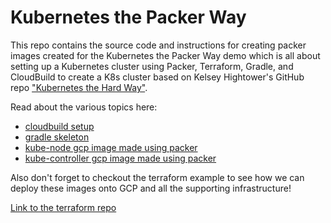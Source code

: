# Kubernetes the Packer Way
This repo contains the source code and instructions for creating packer images created for the Kubernetes the Packer Way demo which is all about setting up a Kubernetes cluster using Packer, Terraform, Gradle, and CloudBuild to create a K8s cluster based on Kelsey Hightower's GitHub repo ["Kubernetes the Hard Way"](https://github.com/kelseyhightower/kubernetes-the-hard-way).

Read about the various topics here:

* [cloudbuild setup](cloudbuild.md)
* [gradle skeleton](gradle-skeleton/README.md)
* [kube-node gcp image made using packer](kube-node/README.md)
* [kube-controller gcp image made using packer](kube-controller/README.md)


Also don't forget to checkout the terraform example to see how we can deploy these images onto GCP and all the supporting infrastructure!

[Link to the terraform repo](https://github.com/TheMattSchiller/madebymatt-terraform)
